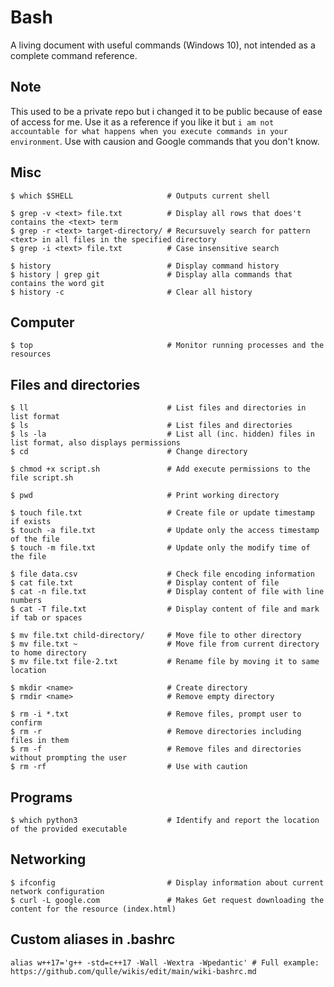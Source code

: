 # Bash
A living document with useful commands (Windows 10), not intended as a complete command reference.

## Note
This used to be a private repo but i changed it to be public because of ease of access for me. Use it as a reference if you like it but `i am not accountable for what happens when you execute commands in your environment`. Use with causion and Google commands that you don't know.

## Misc
```
$ which $SHELL                     # Outputs current shell

$ grep -v <text> file.txt          # Display all rows that does't contains the <text> term
$ grep -r <text> target-directory/ # Recursuvely search for pattern <text> in all files in the specified directory
$ grep -i <text> file.txt          # Case insensitive search

$ history                          # Display command history
$ history | grep git               # Display alla commands that contains the word git
$ history -c                       # Clear all history
```

## Computer
```
$ top                              # Monitor running processes and the resources
```

## Files and directories
```
$ ll                               # List files and directories in list format
$ ls                               # List files and directories
$ ls -la                           # List all (inc. hidden) files in list format, also displays permissions
$ cd                               # Change directory

$ chmod +x script.sh               # Add execute permissions to the file script.sh

$ pwd                              # Print working directory

$ touch file.txt                   # Create file or update timestamp if exists
$ touch -a file.txt                # Update only the access timestamp of the file
$ touch -m file.txt                # Update only the modify time of the file

$ file data.csv                    # Check file encoding information
$ cat file.txt                     # Display content of file
$ cat -n file.txt                  # Display content of file with line numbers 
$ cat -T file.txt                  # Display content of file and mark if tab or spaces

$ mv file.txt child-directory/     # Move file to other directory
$ mv file.txt ~                    # Move file from current directory to home directory
$ mv file.txt file-2.txt           # Rename file by moving it to same location

$ mkdir <name>                     # Create directory
$ rmdir <name>                     # Remove empty directory

$ rm -i *.txt                      # Remove files, prompt user to confirm
$ rm -r                            # Remove directories including files in them
$ rm -f                            # Remove files and directories without prompting the user
$ rm -rf                           # Use with caution
```

## Programs
```
$ which python3                    # Identify and report the location of the provided executable
```

## Networking
```
$ ifconfig                         # Display information about current network configuration
$ curl -L google.com               # Makes Get request downloading the content for the resource (index.html)
```

## Custom aliases in .bashrc
```
alias w++17='g++ -std=c++17 -Wall -Wextra -Wpedantic' # Full example: https://github.com/qulle/wikis/edit/main/wiki-bashrc.md
```
